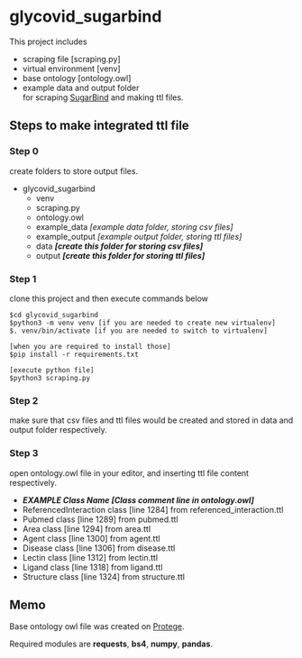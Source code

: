 # glycovid_sugarbind
This project includes 
- scraping file [scraping.py]
- virtual environment [venv]
- base ontology [ontology.owl]
- example data and output folder  
for scraping [SugarBind](https://sugarbind.expasy.org "リンク") and making ttl files.

## Steps to make integrated ttl file
### Step 0
create folders to store output files.

* glycovid_sugarbind
  * venv
  * scraping.py
  * ontology.owl
  * example_data    *[example data folder, storing csv files]*
  * example_output  *[example output folder, storing ttl files]*
  * data            ***[create this folder for storing csv files]***
  * output          ***[create this folder for storing ttl files]***
    
### Step 1
clone this project and then execute commands below
```
$cd glycovid_sugarbind
$python3 -m venv venv [if you are needed to create new virtualenv]
$. venv/bin/activate [if you are needed to switch to virtualenv]

[when you are required to install those]
$pip install -r requirements.txt

[execute python file]
$python3 scraping.py
```

### Step 2
make sure that csv files and ttl files would be created and stored in data and output folder respectively.

### Step 3
open ontology.owl file in your editor, and inserting ttl file content respectively.
- ***EXAMPLE Class Name [Class comment line in ontology.owl]***
- ReferencedInteraction class [line 1284] from referenced_interaction.ttl
- Pubmed class [line 1289] from pubmed.ttl
- Area class [line 1294] from area.ttl
- Agent class [line 1300] from agent.ttl
- Disease class [line 1306] from disease.ttl
- Lectin class [line 1312] from lectin.ttl
- Ligand class [line 1318] from ligand.ttl
- Structure class [line 1324] from structure.ttl

## Memo
Base ontology owl file was created on [Protege](https://protege.stanford.edu).

Required modules are **requests**, **bs4**, **numpy**, **pandas**.
